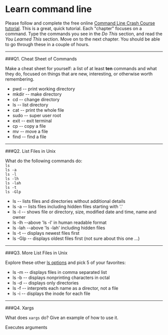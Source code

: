 # Learn command line

Please follow and complete the free online [Command Line Crash Course
tutorial](http://cli.learncodethehardway.org/book/). This is a great,
quick tutorial. Each "chapter" focuses on a command. Type the commands
you see in the _Do This_ section, and read the _You Learned This_
section. Move on to the next chapter. You should be able to go through
these in a couple of hours.

---

###Q1.  Cheat Sheet of Commands  

Make a cheat sheet for yourself: a list of at least **ten** commands and what they do, focused on things that are new, interesting, or otherwise worth remembering.

* pwd -- print working directory
* mkdir -- make directory
* cd -- change directory
* ls -- list directory
* cat -- print the whole file
* sudo -- super user root
* exit -- exit terminal
* cp -- copy a file
* mv -- move a file
* find -- find a file
---

###Q2.  List Files in Unix   

What do the following commands do:  
`ls`  
`ls -a`  
`ls -l`  
`ls -lh`  
`ls -lah`  
`ls -t`  
`ls -Glp`  

* ls  -- lists files and directories without additional details
* ls -a -- lists files including hidden files starting with '.'
* ls -l -- shows file or directory, size, modified date and time, name and owner
* ls -lh --above 'ls -l' in human readable format
* ls -lah  --above 'ls -lah' including hidden files
* ls -t  -- displays newest files first
* ls -Glp -- displays oldest files first (not sure about this one ...)

---

###Q3.  More List Files in Unix  

Explore these other [ls options](http://www.techonthenet.com/unix/basic/ls.php) and pick 5 of your favorites:

* ls -m -- displays files in comma separated list
* ls -b -- displays nonprinting characters in octal
* ls -d -- displays only directories
* ls -f -- interprets each name as a director, not a file
* ls -i -- displays the inode for each file

---

###Q4.  Xargs   

What does `xargs` do? Give an example of how to use it.

Executes arguments
 


